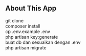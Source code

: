 ## About This App

git clone 
<br>
composer install
<br>
cp .env.example .env
<br>
php artisan key:generate
<br>
buat db dan sesuaikan dengan .env 
<br>
php artisan migrate
